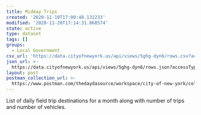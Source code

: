 ```yaml
---
title: Midday Trips
created: '2020-11-10T17:00:48.131233'
modified: '2020-11-20T17:14:31.868574'
state: active
type: dataset
tags: []
groups:
  - Local Government
csv_url: 'https://data.cityofnewyork.us/api/views/5ghg-dyn6/rows.csv?accessType=DOWNLOAD'
json_url: >-
  https://data.cityofnewyork.us/api/views/5ghg-dyn6/rows.json?accessType=DOWNLOAD
layout: post
postman_collection_url: >-
  https://www.postman.com/thedaydasource/workspace/city-of-new-york/collection/15909983-12b78bea-98ab-4951-bc17-bfa9d8b5a5fa
---
```

List of daily field trip destinations for a month along with number of trips and number of vehicles.
